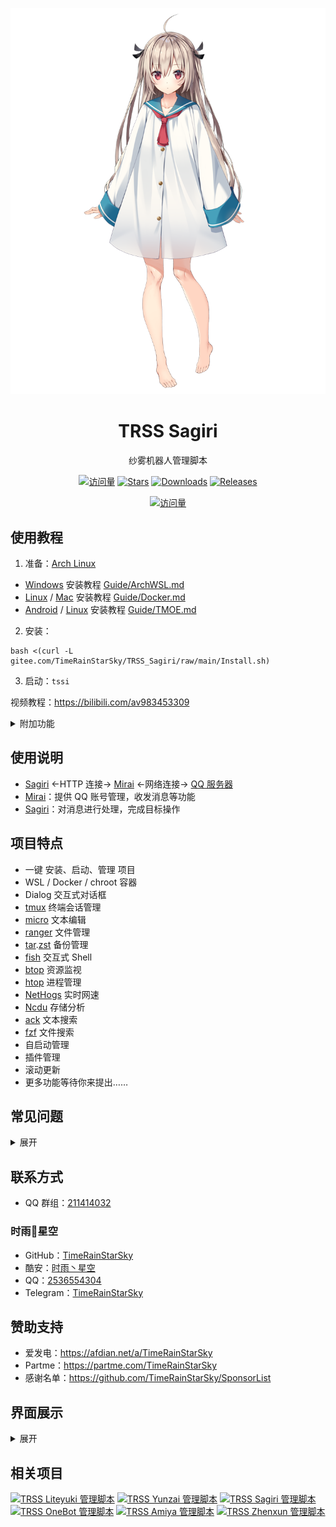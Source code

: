 <div align="center">

[![亚托莉](Picture/亚托莉.png)](https://moegirl.org.cn/亚托莉)

# TRSS Sagiri

纱雾机器人管理脚本

[![访问量](https://visitor-badge.glitch.me/badge?page_id=TimeRainStarSky.TRSS_Sagiri&right_color=red&left_text=访%20问%20量)](https://github.com/TimeRainStarSky/TRSS_Sagiri)
[![Stars](https://img.shields.io/github/stars/TimeRainStarSky/TRSS_Sagiri?color=yellow&label=收藏)](../../stargazers)
[![Downloads](https://img.shields.io/github/downloads/TimeRainStarSky/TRSS_Sagiri/total?color=blue&label=下载)](Install.sh)
[![Releases](https://img.shields.io/github/v/release/TimeRainStarSky/TRSS_Sagiri?color=green&label=发行版)](../../releases/latest)

[![访问量](https://profile-counter.glitch.me/TimeRainStarSky-TRSS_Sagiri/count.svg)](https://github.com/TimeRainStarSky/TRSS_Sagiri)

</div>

## 使用教程

1. 准备：[Arch Linux](https://archlinuxcn.org)

- [Windows](https://microsoft.com/windows) 安装教程 [Guide/ArchWSL.md](Guide/ArchWSL.md)
- [Linux](https://kernel.org) / [Mac](https://apple.com/mac) 安装教程 [Guide/Docker.md](Guide/Docker.md)
- [Android](https://github.com/termux/termux-app) / [Linux](https://kernel.org) 安装教程 [Guide/TMOE.md](Guide/TMOE.md)

2. 安装：

```
bash <(curl -L gitee.com/TimeRainStarSky/TRSS_Sagiri/raw/main/Install.sh)
```

3. 启动：`tssi`

视频教程：<https://bilibili.com/av983453309>

<details><summary>附加功能</summary>

自定义 安装路径 `DIR` 和 启动命令 `CMD`（可用于多开）

举例：将脚本安装至 `/Bot` 启动命令 `trss`

```
DIR=/Bot CMD=trss bash <(x
```

</details>

## 使用说明

- [Sagiri](https://sagiri-kawaii.github.io/sagiri-bot) <-HTTP 连接-> [Mirai](https://docs.mirai.mamoe.net) <-网络连接-> [QQ 服务器](https://im.qq.com)
- [Mirai](https://docs.mirai.mamoe.net)：提供 QQ 账号管理，收发消息等功能
- [Sagiri](https://sagiri-kawaii.github.io/sagiri-bot)：对消息进行处理，完成目标操作

## 项目特点

- 一键 安装、启动、管理 项目
- WSL / Docker / chroot 容器
- Dialog 交互式对话框
- [tmux](https://github.com/tmux/tmux) 终端会话管理
- [micro](https://micro-editor.github.io) 文本编辑
- [ranger](https://ranger.github.io) 文件管理
- [tar](https://gnu.org/software/tar).[zst](https://facebook.github.io/zstd) 备份管理
- [fish](https://fishshell.com) 交互式 Shell
- [btop](https://github.com/aristocratos/btop) 资源监视
- [htop](https://htop.dev) 进程管理
- [NetHogs](https://github.com/raboof/nethogs) 实时网速
- [Ncdu](https://dev.yorhel.nl/ncdu) 存储分析
- [ack](https://beyondgrep.com) 文本搜索
- [fzf](https://github.com/junegunn/fzf) 文件搜索
- 自启动管理
- 插件管理
- 滚动更新
- 更多功能等待你来提出……

## 常见问题

<details><summary>展开</summary>

- 问：发消息错误：46
- 答：账号被风控

- 问：address already in use
- 答：端口被占用，请尝试停止占用进程、重启设备，或修改配置文件，更改端口

- 问：open terminal failed: not a terminal
- 答：一般为 PRoot 容器问题，尝试重启容器或前台启动

- 问：[server exited unexpectedly]
- 答：tmux 进程意外退出，可能是系统资源不足引起的，如果在 Termux 中经常出现，请检查设置：电池优化、后台运行权限

- 问：未能同步所有数据库（无法锁定数据库）
- 答：`rm /var/lib/pacman/db.lck`

- 问：我有其他问题
- 答：提供详细问题描述，通过下方 联系方式 反馈问题

</details>

## 联系方式

- QQ 群组：[211414032](https://jq.qq.com/?k=QU1xGLEB)

### 时雨🌌星空

- GitHub：[TimeRainStarSky](https://github.com/TimeRainStarSky)
- 酷安：[时雨丶星空](https://coolapk.com/u/2650948)
- QQ：[2536554304](https://qm.qq.com/cgi-bin/qm/qr?k=x8LtlP8vwZs7qLwmsbCsyLoAHy7Et1Pj)
- Telegram：[TimeRainStarSky](https://t.me/TimeRainStarSky)

## 赞助支持

- 爱发电：<https://afdian.net/a/TimeRainStarSky>
- Partme：<https://partme.com/TimeRainStarSky>
- 感谢名单：<https://github.com/TimeRainStarSky/SponsorList>

## 界面展示

<details><summary>展开</summary>

[![主界面](Picture/Main.png)](https://github.com/TimeRainStarSky/TRSS_Sagiri)
[![Mirai](Picture/Mirai.png)](https://github.com/iTXTech/mirai-console-loader)
[![Sagiri](Picture/Sagiri.png)](https://sagiri-kawaii.github.io/sagiri-bot)

</details>

## 相关项目

[![TRSS Liteyuki 管理脚本](https://github-readme-stats.vercel.app/api/pin/?username=TimeRainStarSky&repo=TRSS_Liteyuki&show_owner=true)](../../../TRSS_Liteyuki)
[![TRSS Yunzai 管理脚本](https://github-readme-stats.vercel.app/api/pin/?username=TimeRainStarSky&repo=TRSS_Yunzai&show_owner=true)](../../../TRSS_Yunzai)
[![TRSS Sagiri 管理脚本](https://github-readme-stats.vercel.app/api/pin/?username=TimeRainStarSky&repo=TRSS_Sagiri&show_owner=true)](../../../TRSS_Sagiri)
[![TRSS OneBot 管理脚本](https://github-readme-stats.vercel.app/api/pin/?username=TimeRainStarSky&repo=TRSS_OneBot&show_owner=true)](../../../TRSS_OneBot)
[![TRSS Amiya 管理脚本](https://github-readme-stats.vercel.app/api/pin/?username=TimeRainStarSky&repo=TRSS_Amiya&show_owner=true)](../../../TRSS_Amiya)
[![TRSS Zhenxun 管理脚本](https://github-readme-stats.vercel.app/api/pin/?username=TimeRainStarSky&repo=TRSS_Zhenxun&show_owner=true)](../../../TRSS_Zhenxun)
